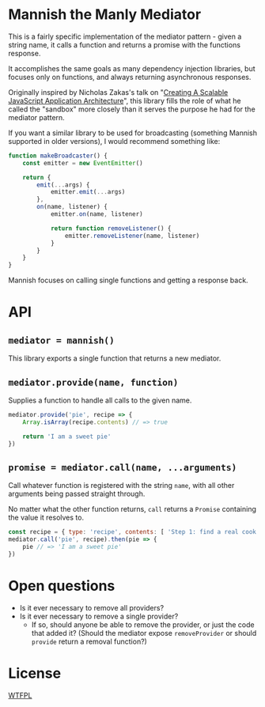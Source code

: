 # Mannish the Manly Mediator

This is a fairly specific implementation of the mediator pattern - given a string name, it calls a function and returns a promise with the functions response.

It accomplishes the same goals as many dependency injection libraries, but focuses only on functions, and always returning asynchronous responses.

Originally inspired by Nicholas Zakas's talk on "[Creating A Scalable JavaScript Application Architecture](http://youtu.be/b5pFv9NB9fs)", this library fills the role of what he called the "sandbox" more closely than it serves the purpose he had for the mediator pattern.

If you want a similar library to be used for broadcasting (something Mannish supported in older versions), I would recommend something like:

```js
function makeBroadcaster() {
	const emitter = new EventEmitter()

	return {
		emit(...args) {
			emitter.emit(...args)
		},
		on(name, listener) {
			emitter.on(name, listener)

			return function removeListener() {
				emitter.removeListener(name, listener)
			}
		}
	}
}
```

Mannish focuses on calling single functions and getting a response back.

# API

## `mediator = mannish()`

This library exports a single function that returns a new mediator.

<!-- js
const mannish = require('./')

const mediator = mannish()
-->

## `mediator.provide(name, function)`

Supplies a function to handle all calls to the given name.

```js
mediator.provide('pie', recipe => {
	Array.isArray(recipe.contents) // => true

	return 'I am a sweet pie'
})
```

## `promise = mediator.call(name, ...arguments)`

Call whatever function is registered with the string `name`, with all other arguments being passed straight through.

No matter what the other function returns, `call` returns a `Promise` containing the value it resolves to.

```js
const recipe = { type: 'recipe', contents: [ 'Step 1: find a real cook book' ] }
mediator.call('pie', recipe).then(pie => {
	pie // => 'I am a sweet pie'
})
```

# Open questions

- Is it ever necessary to remove all providers?
- Is it ever necessary to remove a single provider?
	- If so, should anyone be able to remove the provider, or just the code that added it? (Should the mediator expose `removeProvider` or should `provide` return a removal function?)

# License

[WTFPL](http://wtfpl2.com/)

